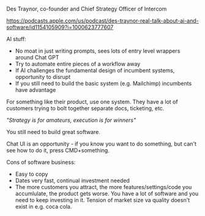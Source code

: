 
Des Traynor, co-founder and Chief Strategy Officer of Intercom

https://podcasts.apple.com/us/podcast/des-traynor-real-talk-about-ai-and-software/id1154105909?i=1000623777607

AI stuff:

* No moat in just writing prompts, sees lots of entry level wrappers around Chat GPT
* Try to automate entire pieces of a workflow away
* If AI challenges the fundamental design of incumbent systems, opportunity to disrupt
* If you still need to build the basic system (e.g. Mailchimp) incumbents have advantage

For something like their product, use one system. They have a lot of customers trying to bolt together separate docs, ticketing, etc.

_"Strategy is for amateurs, execution is for winners"_

You still need to build great software.

Chat UI is an opportunity - if you know you want to do something, but can't see how to do it, press CMD+something.

Cons of software business:

  * Easy to copy
  * Dates very fast, continual investment needed
  * The more customers you attract, the more features/settings/code you accumlulate, the product gets worse. You have a lot of software and you need to keep investing in it. Tension of market size va quality doesn't exist in e.g. coca cola.




